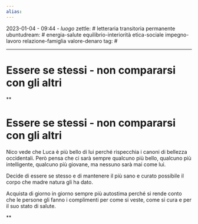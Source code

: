 ```yaml
---
alias: 
---
```

2023-01-04 - 09:44 - *luogo*
zettle: # letteraria transitoria permanente
ubuntudream: # energia-salute equilibrio-interiorità etica-sociale impegno-lavoro relazione-famiglia valore-denaro 
tag: #

---
# Essere se stessi - non compararsi con gli altri

**

# Essere se stessi - non compararsi con gli altri

Nico vede che Luca è più bello di lui perché rispecchia i canoni di bellezza occidentali. Però pensa che ci sarà sempre qualcuno più bello, qualcuno più intelligente, qualcuno più giovane, ma nessuno sarà mai come lui.

  

Decide di essere se stesso e di mantenere il più sano e curato possibile il corpo che madre natura gli ha dato.

Acquista di giorno in giorno sempre più autostima perché si rende conto che le persone gli fanno i complimenti per come si veste, come si cura e per il suo stato di salute.

  
**